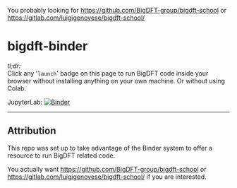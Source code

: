 You probably looking for https://github.com/BigDFT-group/bigdft-school or https://gitlab.com/luigigenovese/bigdft-school/

# bigdft-binder

*tl;dr:*  
Click any '`launch`' badge on this page to run BigDFT code inside your browser without installing anything on your own machine. Or without using Colab.

JupyterLab:  [![Binder](https://mybinder.org/badge_logo.svg)](https://mybinder.org/v2/gh/fomightez/bigdft-binder/main)



---------------
Attribution
----------
This repo was set up to take advantage of the Binder system to offer a resource to run BigDFT related code.

You actually want https://github.com/BigDFT-group/bigdft-school or https://gitlab.com/luigigenovese/bigdft-school/ if you are interested.